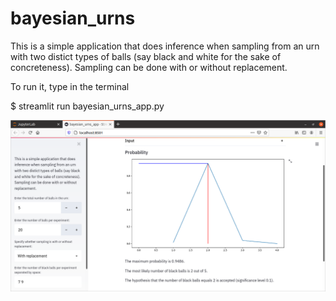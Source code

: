 # bayesian_urns

This is a simple application that does inference when sampling from an urn with two distict types of balls (say black and white for the sake of concreteness). 
Sampling can be done with or without replacement.

To run it, type in the terminal

$ streamlit run bayesian_urns_app.py

<img src="bayesian_urns_app.png">
